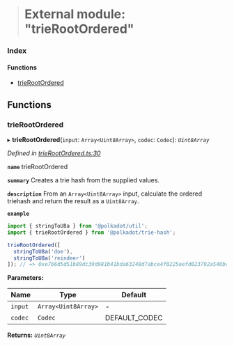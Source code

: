 > # External module: "trieRootOrdered"

### Index

#### Functions

* [trieRootOrdered](_trierootordered_.md#trierootordered)

## Functions

###  trieRootOrdered

▸ **trieRootOrdered**(`input`: `Array<Uint8Array>`, `codec`: `Codec`): *`Uint8Array`*

*Defined in [trieRootOrdered.ts:30](https://github.com/polkadot-js/common/blob/0ec2dae/packages/trie-hash/src/trieRootOrdered.ts#L30)*

**`name`** trieRootOrdered

**`summary`** Creates a trie hash from the supplied values.

**`description`** 
From an `Array<Uint8Array>` input, calculate the ordered triehash and return the result as a `Uint8Array`.

**`example`** 
<BR>

```javascript
import { stringToU8a } from '@polkadot/util';
import { trieRootOrdered } from '@polkadot/trie-hash';

trieRootOrdered([
  stringToU8a('doe'),
  stringToU8a('reindeer')
]); // => 0xe766d5d51b89dc39d981b41bda63248d7abce4f0225eefd023792a540bcffee3
```

**Parameters:**

Name | Type | Default |
------ | ------ | ------ |
`input` | `Array<Uint8Array>` | - |
`codec` | `Codec` |  DEFAULT_CODEC |

**Returns:** *`Uint8Array`*